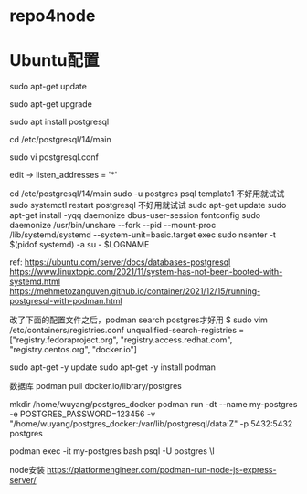 # repo4node

# Ubuntu配置


sudo apt-get update

sudo apt-get upgrade

sudo apt install postgresql

cd /etc/postgresql/14/main

sudo vi postgresql.conf

edit -> listen_addresses = '*'


cd /etc/postgresql/14/main
sudo -u postgres psql template1
  不好用就试试 sudo systemctl restart postgresql
  不好用就试试 
  sudo apt-get update
  sudo apt-get install -yqq daemonize dbus-user-session fontconfig
  sudo daemonize /usr/bin/unshare --fork --pid --mount-proc /lib/systemd/systemd --system-unit=basic.target
  exec sudo nsenter -t $(pidof systemd) -a su - $LOGNAME


ref:
https://ubuntu.com/server/docs/databases-postgresql
https://www.linuxtopic.com/2021/11/system-has-not-been-booted-with-systemd.html
https://mehmetozanguven.github.io/container/2021/12/15/running-postgresql-with-podman.html

改了下面的配置文件之后，podman search postgres才好用
$ sudo vim /etc/containers/registries.conf
unqualified-search-registries = ["registry.fedoraproject.org", "registry.access.redhat.com", "registry.centos.org", "docker.io"]


sudo apt-get -y update
sudo apt-get -y install podman

数据库
podman pull docker.io/library/postgres

 mkdir /home/wuyang/postgres_docker
 podman run -dt --name my-postgres -e POSTGRES_PASSWORD=123456 -v "/home/wuyang/postgres_docker:/var/lib/postgresql/data:Z" -p 5432:5432 postgres

podman exec -it my-postgres bash
psql -U postgres
\l

node安装
https://platformengineer.com/podman-run-node-js-express-server/
